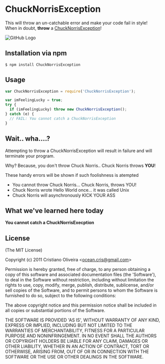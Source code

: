 # ChuckNorrisException

This will throw an un-catchable error and make your code fail in style!  
When in doubt, __throw__ a [ChuckNorrisException](http://criso.github.com/ChuckNorrisException/)!

![GitHub Logo](https://github.com/criso/ChuckNorrisException/blob/master/Chuck_Norris_Jedi_Master.jpg?raw=true)


## Installation via npm

    $ npm install ChuckNorrisException

## Usage

```js
var ChuckNorrisException = require('ChuckNorrisException');

var imFeelingLucky = true;
try {
  if (imFeelingLucky) throw new ChuckNorrisException();
} catch (e) {
  // FAIL: You cannot catch a ChuckNorrisException
}
```

## Wait.. wha....?
Attempting to throw a ChuckNorrisException will result in failure and will  
terminate your program. 

Why? Because, you don't throw Chuck Norris.. Chuck Norris throws __YOU__!

These handy errors will be shown if such foolishness is atempted

* You cannot throw Chuck Norris... Chuck Norris, throws YOU!
* Chuck Norris wrote Hello World once... it was called Unix
* Chuck Norris will asynchronously KICK YOUR ASS


## What we've learned here today
__You cannot catch a ChuckNorrisExecption__

## License

(The MIT License)

Copyright (c) 2011 Cristiano Oliveira &lt;ocean.cris@gmail.com&gt;

Permission is hereby granted, free of charge, to any person obtaining
a copy of this software and associated documentation files (the
'Software'), to deal in the Software without restriction, including
without limitation the rights to use, copy, modify, merge, publish,
distribute, sublicense, and/or sell copies of the Software, and to
permit persons to whom the Software is furnished to do so, subject to
the following conditions:

The above copyright notice and this permission notice shall be
included in all copies or substantial portions of the Software.

THE SOFTWARE IS PROVIDED 'AS IS', WITHOUT WARRANTY OF ANY KIND,
EXPRESS OR IMPLIED, INCLUDING BUT NOT LIMITED TO THE WARRANTIES OF
MERCHANTABILITY, FITNESS FOR A PARTICULAR PURPOSE AND NONINFRINGEMENT.
IN NO EVENT SHALL THE AUTHORS OR COPYRIGHT HOLDERS BE LIABLE FOR ANY
CLAIM, DAMAGES OR OTHER LIABILITY, WHETHER IN AN ACTION OF CONTRACT,
TORT OR OTHERWISE, ARISING FROM, OUT OF OR IN CONNECTION WITH THE
SOFTWARE OR THE USE OR OTHER DEALINGS IN THE SOFTWARE.

